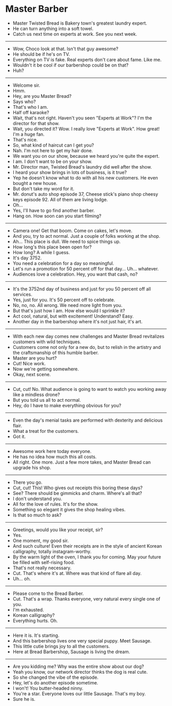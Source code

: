 # Master Barber

- Master Twisted Bread is Bakery town's greatest laundry expert.
- He can turn anything into a soft towel.
- Catch us next time on experts at work. See you next week.
***
- Wow, Choco look at that. Isn't that guy awesome?
- He should be if he's on TV.
- Everything on TV is fake. Real experts don't care about fame. Like me.
- Wouldn't it be cool if our barbershop could be on that?
- Huh?
***
- Welcome sir.
- Hmm.
- Hey, are you Master Bread?
- Says who?
- That's who I am.
- Half off karaoke?
- Wait, that's not right. Haven't you seen "Experts at Work"? I'm the director for that show.
- Wait, you directed it? Wow. I really love "Experts at Work". How great! I'm a huge fan.
- That's nice.
- So, what kind of haircut can I get you?
- Nah. I'm not here to get my hair done.
- We want you on our show, because we heard you're quite the expert.
- I am. I don't want to be on your show.
- Mr. Director man, Twisted Bread's laundry did well after the show.
- I heard your show brings in lots of business, is it true?
- Yep he doesn't know what to do with all his new customers. He even bought a new house.
- But don't take my word for it.
- Mr. donut's auto shop episode 37, Cheese stick's piano shop cheesy keys episode 92. All of them are living lodge.
- Oh...
- Yes, I'll have to go find another barber.
- Hang on. How soon can you start filming?
***
- Camera one! Get that boom. Come on cakes, let's move.
- And you, try to act normal. Just a couple of folks working at the shop.
- Ah... This place is dull. We need to spice things up.
- How long's this place been open for?
- How long? A while I guess.
- It's day 3752.
- You need a celebration for a day so meaningful.
- Let's run a promotion for 50 percent off for that day...  Uh... whatever.
- Audiences love a celebration. Hey, you want that cash, no?
***
- It's the 3752nd day of business and just for you 50 percent off all services.
- Yes, just for you. It's 50 percent off to celebrate.
- No, no, no. All wrong. We need more light from you.
- But that's just how I am. How else would I sprinkle it?
- Act cool, natural, but with excitement! Understand? Easy.
- Another day in the barbershop where it's not just hair, it's art.
***
- With each new day comes new challenges and Master Bread revitalizes customers with wild techniques.
- Customers come not only for a new do, but to relish in the artistry and the craftsmanship of this humble barber.
- Master are you hurt?
- Cut! Nice work.
- Now we're getting somewhere.
- Okay, next scene.
***
- Cut, cut! No. What audience is going to want to watch you working away like a mindless drone?
- But you told us all to act normal.
- Hey, do I have to make everything obvious for you?
***
- Even the day's menial tasks are performed with dexterity and delicious flair.
- What a treat for the customers.
- Got it.
***
- Awesome work here today everyone.
- He has no idea how much this all costs.
- All right. One more. Just a few more takes, and Master Bread can upgrade his shop.
***
- There you go.
- Cut, cut! This! Who gives out receipts this boring these days?
- See? There should be gimmicks and charm. Where's all that?
- I don't understand you.
- All for the love of rules. It's for the show.
- Something so elegant it gives the shop healing vibes.
- Is that so much to ask?
***
- Greetings, would you like your receipt, sir?
- Yes.
- One moment, my good sir.
- And such culture! Even their receipts are in the style of ancient Korean calligraphy, totally instagram-worthy.
- By the warm light of the oven, I thank you for coming. May your future be filled with self-rising food.
- That's not really necessary.
- Cut. That's where it's at. Where was that kind of flare all day.
- Uh... oh.
***
- Please come to the Bread Barber.
- Cut. That's a wrap. Thanks everyone, very natural every single one of you.
- I'm exhausted.
- Korean calligraphy?
- Everything hurts. Oh.
***
- Here it is. It's starting.
- And this barbershop lives one very special puppy. Meet Sausage.
- This little cutie brings joy to all the customers.
- Here at Bread Barbershop, Sausage is living the dream.
***
- Are you kidding me? Why was the entire show about our dog?
- Yeah you know, our network director thinks the dog is real cute.
- So she changed the vibe of the episode.
- Hey, let's do another episode sometime.
- I won't! You butter-headed ninny.
- You're a star. Everyone loves our little Sausage. That's my boy.
- Sure he is.
